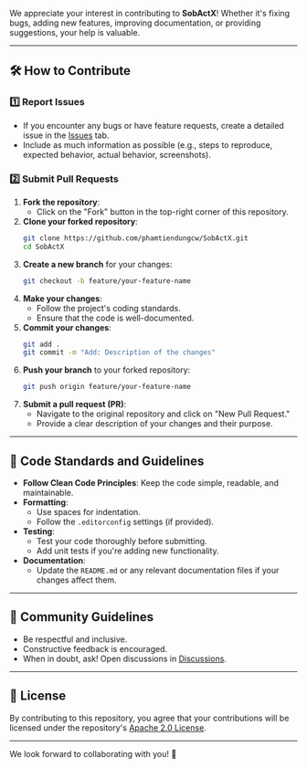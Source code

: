 ﻿We appreciate your interest in contributing to **SobActX**! Whether it's fixing bugs, adding new features, improving documentation, or providing suggestions, your help is valuable.

---

## 🛠️ How to Contribute

### 1️⃣ **Report Issues**
- If you encounter any bugs or have feature requests, create a detailed issue in the [Issues](https://github.com/phamtiendungcw/SobActX/issues) tab.
- Include as much information as possible (e.g., steps to reproduce, expected behavior, actual behavior, screenshots).

### 2️⃣ **Submit Pull Requests**
1. **Fork the repository**:
   - Click on the "Fork" button in the top-right corner of this repository.
2. **Clone your forked repository**:
   ```bash
   git clone https://github.com/phamtiendungcw/SobActX.git
   cd SobActX
   ```
3. **Create a new branch** for your changes:
   ```bash
   git checkout -b feature/your-feature-name
   ```
4. **Make your changes**:
   - Follow the project's coding standards.
   - Ensure that the code is well-documented.
5. **Commit your changes**:
   ```bash
   git add .
   git commit -m "Add: Description of the changes"
   ```
6. **Push your branch** to your forked repository:
   ```bash
   git push origin feature/your-feature-name
   ```
7. **Submit a pull request (PR)**:
   - Navigate to the original repository and click on "New Pull Request."
   - Provide a clear description of your changes and their purpose.

---

## 🧪 Code Standards and Guidelines
- **Follow Clean Code Principles**: Keep the code simple, readable, and maintainable.
- **Formatting**:
  - Use spaces for indentation.
  - Follow the `.editorconfig` settings (if provided).
- **Testing**:
  - Test your code thoroughly before submitting.
  - Add unit tests if you're adding new functionality.
- **Documentation**:
  - Update the `README.md` or any relevant documentation files if your changes affect them.

---

## 💬 Community Guidelines
- Be respectful and inclusive.
- Constructive feedback is encouraged.
- When in doubt, ask! Open discussions in [Discussions](https://github.com/phamtiendungcw/SobActX/discussions).

---

## 📝 License
By contributing to this repository, you agree that your contributions will be licensed under the repository's [Apache 2.0 License](LICENSE.txt).

---

We look forward to collaborating with you! 🚀